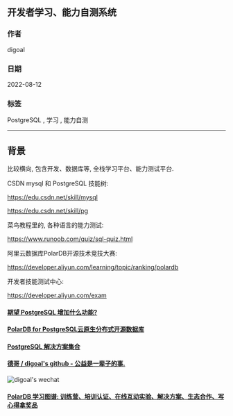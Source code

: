 ## 开发者学习、能力自测系统      
                  
### 作者                  
digoal                  
                  
### 日期                  
2022-08-12                 
                  
### 标签                  
PostgreSQL , 学习 , 能力自测      
                  
----                  
                  
## 背景     
比较横向, 包含开发、数据库等, 全栈学习平台、能力测试平台.    
  
CSDN mysql 和 PostgreSQL 技能树:   
  
https://edu.csdn.net/skill/mysql  
  
https://edu.csdn.net/skill/pg  
  
菜鸟教程里的, 各种语言的能力测试:   
  
https://www.runoob.com/quiz/sql-quiz.html  
  
阿里云数据库PolarDB开源技术竞技大赛:  
  
https://developer.aliyun.com/learning/topic/ranking/polardb  
  
开发者技能测试中心:  
  
https://developer.aliyun.com/exam  
  
    
  
#### [期望 PostgreSQL 增加什么功能?](https://github.com/digoal/blog/issues/76 "269ac3d1c492e938c0191101c7238216")
  
  
#### [PolarDB for PostgreSQL云原生分布式开源数据库](https://github.com/ApsaraDB/PolarDB-for-PostgreSQL "57258f76c37864c6e6d23383d05714ea")
  
  
#### [PostgreSQL 解决方案集合](https://yq.aliyun.com/topic/118 "40cff096e9ed7122c512b35d8561d9c8")
  
  
#### [德哥 / digoal's github - 公益是一辈子的事.](https://github.com/digoal/blog/blob/master/README.md "22709685feb7cab07d30f30387f0a9ae")
  
  
![digoal's wechat](../pic/digoal_weixin.jpg "f7ad92eeba24523fd47a6e1a0e691b59")
  
  
#### [PolarDB 学习图谱: 训练营、培训认证、在线互动实验、解决方案、生态合作、写心得拿奖品](https://www.aliyun.com/database/openpolardb/activity "8642f60e04ed0c814bf9cb9677976bd4")
  
